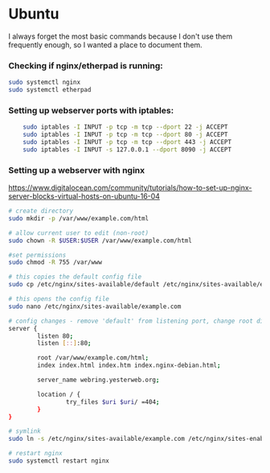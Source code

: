 # Ubuntu

I always forget the most basic commands because I don't use them frequently enough, so I wanted a place to document them.

### Checking if nginx/etherpad is running:

```bash
sudo systemctl nginx
sudo systemctl etherpad
```

### Setting up webserver ports with iptables:

```bash
    sudo iptables -I INPUT -p tcp -m tcp --dport 22 -j ACCEPT
    sudo iptables -I INPUT -p tcp -m tcp --dport 80 -j ACCEPT
    sudo iptables -I INPUT -p tcp -m tcp --dport 443 -j ACCEPT
	sudo iptables -I INPUT -s 127.0.0.1 --dport 8090 -j ACCEPT
```

### Setting up a webserver with nginx

https://www.digitalocean.com/community/tutorials/how-to-set-up-nginx-server-blocks-virtual-hosts-on-ubuntu-16-04

```bash
# create directory
sudo mkdir -p /var/www/example.com/html

# allow current user to edit (non-root)
sudo chown -R $USER:$USER /var/www/example.com/html

#set permissions
sudo chmod -R 755 /var/www

# this copies the default config file
sudo cp /etc/nginx/sites-available/default /etc/nginx/sites-available/example.com

# this opens the config file
sudo nano /etc/nginx/sites-available/example.com

# config changes - remove 'default' from listening port, change root directory and server name
server {
        listen 80;
        listen [::]:80;

        root /var/www/example.com/html;
        index index.html index.htm index.nginx-debian.html;

        server_name webring.yesterweb.org;

        location / {
                try_files $uri $uri/ =404;
        }
}

# symlink
sudo ln -s /etc/nginx/sites-available/example.com /etc/nginx/sites-enabled/

# restart nginx
sudo systemctl restart nginx
```
